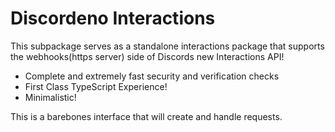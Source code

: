 # Discordeno Interactions

This subpackage serves as a standalone interactions package that supports the webhooks(https server) side of Discords new Interactions API!

- Complete and extremely fast security and verification checks
- First Class TypeScript Experience!
- Minimalistic!

This is a barebones interface that will create and handle requests.
